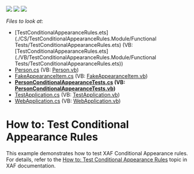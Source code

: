 <!-- default badges list -->
![](https://img.shields.io/endpoint?url=https://codecentral.devexpress.com/api/v1/VersionRange/128594039/15.2.5%2B)
[![](https://img.shields.io/badge/Open_in_DevExpress_Support_Center-FF7200?style=flat-square&logo=DevExpress&logoColor=white)](https://supportcenter.devexpress.com/ticket/details/E3250)
[![](https://img.shields.io/badge/📖_How_to_use_DevExpress_Examples-e9f6fc?style=flat-square)](https://docs.devexpress.com/GeneralInformation/403183)
<!-- default badges end -->
<!-- default file list -->
*Files to look at*:

* [TestConditionalAppearanceRules.ets](./CS/TestConditionalAppearanceRules.Module/Functional Tests/TestConditionalAppearanceRules.ets) (VB: [TestConditionalAppearanceRules.ets](./VB/TestConditionalAppearanceRules.Module/Functional Tests/TestConditionalAppearanceRules.ets))
* [Person.cs](./CS/TestConditionalAppearanceRules.Module/Person.cs) (VB: [Person.vb](./VB/TestConditionalAppearanceRules.Module/Person.vb))
* [FakeAppearanceItem.cs](./CS/TestConditionalAppearanceRules.UnitTests/FakeAppearanceItem.cs) (VB: [FakeAppearanceItem.vb](./VB/TestConditionalAppearanceRules.UnitTests/FakeAppearanceItem.vb))
* **[PersonConditionalAppearanceTests.cs](./CS/TestConditionalAppearanceRules.UnitTests/PersonConditionalAppearanceTests.cs) (VB: [PersonConditionalAppearanceTests.vb](./VB/TestConditionalAppearanceRules.UnitTests/PersonConditionalAppearanceTests.vb))**
* [TestApplication.cs](./CS/TestConditionalAppearanceRules.UnitTests/TestApplication.cs) (VB: [TestApplication.vb](./VB/TestConditionalAppearanceRules.UnitTests/TestApplication.vb))
* [WebApplication.cs](./CS/TestConditionalAppearanceRules.Web/ApplicationCode/WebApplication.cs) (VB: [WebApplication.vb](./VB/TestConditionalAppearanceRules.Web/ApplicationCode/WebApplication.vb))
<!-- default file list end -->
# How to: Test Conditional Appearance Rules


<p>This example demonstrates how to test XAF Conditional Appearance rules. For details, refer to the <a href="http://documentation.devexpress.com/#Xaf/CustomDocument3345"><u>How to: Test Conditional Appearance Rules</u></a> topic in XAF documentation. </p><br />


<br/>


